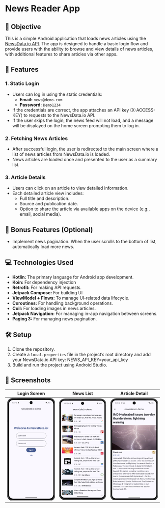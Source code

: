 # News Reader App

## 🎯 Objective

This is a simple Android application that loads news articles using the [NewsData.io API](https://newsdata.io/docs). The app is designed to handle a basic login flow and provide users with the ability to browse and view details of news articles, with additional features to share articles via other apps.

## 🚀 Features

### 1. **Static Login**
- Users can log in using the static credentials:
  - **Email:** `news@demo.com`
  - **Password:** `Demo1234`
- If the credentials are correct, the app attaches an API key (X-ACCESS-KEY) to requests to the NewsData.io API.
- If the user skips the login, the news feed will not load, and a message will be displayed on the home screen prompting them to log in.

### 2. **Fetching News Articles**
- After successful login, the user is redirected to the main screen where a list of news articles from NewsData.io is loaded.
- News articles are loaded once and presented to the user as a summary list.

### 3. **Article Details**
- Users can click on an article to view detailed information.
- Each detailed article view includes:
  - Full title and description.
  - Source and publication date.
  - Option to share the article via available apps on the device (e.g., email, social media).

## 🏅 Bonus Features (Optional)
- Implement news pagination. When the user scrolls to the bottom of list, automatically load more news.

## 💻 Technologies Used
- **Kotlin:** The primary language for Android app development.
- **Koin:** For dependency injection
- **Retrofit:** For making API requests.
- **Jetpack Compose:** For building UI
- **ViewModel + Flows:** To manage UI-related data lifecycle.
- **Coroutines:** For handling background operations.
- **Coil:** For loading images in news articles.
- **Jetpack Navigation:** For managing in-app navigation between screens.
- **Paging 3:** For managing news pagination.

## 🛠 Setup

1. Clone the repository.
2. Create a `local.properties` file in the project’s root directory and add your NewsData.io API key: NEWS_API_KEY=your_api_key
3. Build and run the project using Android Studio.

## 📱 Screenshots

| Login Screen | News List | Article Detail |  
|--------------|-----------|----------------|
| ![Login Screen](./screenshots/login.png) | ![News List](./screenshots/news.png) | ![Article Detail](./screenshots/detail.png) |
